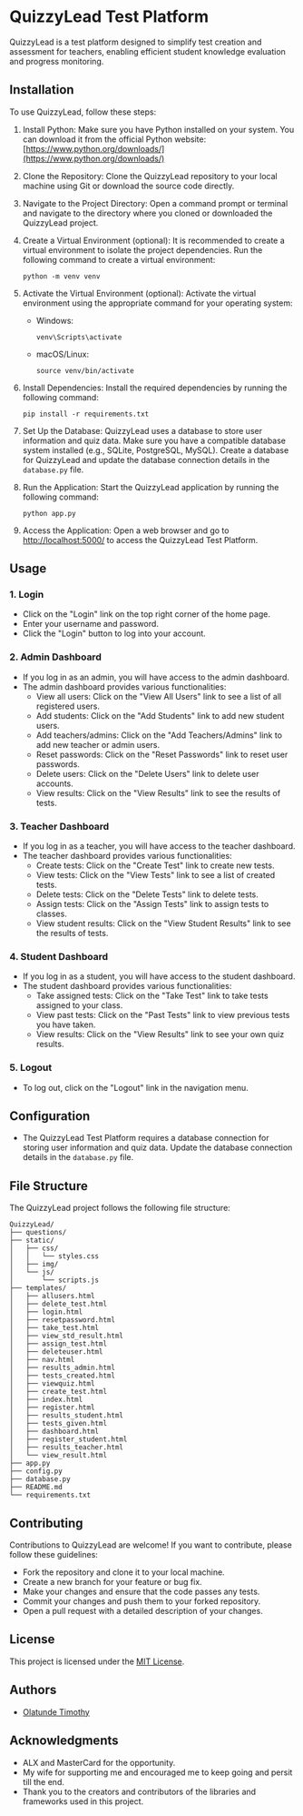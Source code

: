 # QuizzyLead Test Platform

QuizzyLead is a test platform designed to simplify test creation and assessment for teachers, enabling efficient student knowledge evaluation and progress monitoring.

## Installation

To use QuizzyLead, follow these steps:

1. Install Python: Make sure you have Python installed on your system. You can download it from the official Python website: [https://www.python.org/downloads/](https://www.python.org/downloads/)

2. Clone the Repository: Clone the QuizzyLead repository to your local machine using Git or download the source code directly.

3. Navigate to the Project Directory: Open a command prompt or terminal and navigate to the directory where you cloned or downloaded the QuizzyLead project.

4. Create a Virtual Environment (optional): It is recommended to create a virtual environment to isolate the project dependencies. Run the following command to create a virtual environment:
   ```
   python -m venv venv
   ```

5. Activate the Virtual Environment (optional): Activate the virtual environment using the appropriate command for your operating system:
   - Windows:
     ```
     venv\Scripts\activate
     ```
   - macOS/Linux:
     ```
     source venv/bin/activate
     ```

6. Install Dependencies: Install the required dependencies by running the following command:
   ```
   pip install -r requirements.txt
   ```

7. Set Up the Database: QuizzyLead uses a database to store user information and quiz data. Make sure you have a compatible database system installed (e.g., SQLite, PostgreSQL, MySQL). Create a database for QuizzyLead and update the database connection details in the `database.py` file.

8. Run the Application: Start the QuizzyLead application by running the following command:
   ```
   python app.py
   ```

9. Access the Application: Open a web browser and go to [http://localhost:5000/](http://localhost:5000/) to access the QuizzyLead Test Platform.

## Usage

### 1. Login

- Click on the "Login" link on the top right corner of the home page.
- Enter your username and password.
- Click the "Login" button to log into your account.

### 2. Admin Dashboard

- If you log in as an admin, you will have access to the admin dashboard.
- The admin dashboard provides various functionalities:
  - View all users: Click on the "View All Users" link to see a list of all registered users.
  - Add students: Click on the "Add Students" link to add new student users.
  - Add teachers/admins: Click on the "Add Teachers/Admins" link to add new teacher or admin users.
  - Reset passwords: Click on the "Reset Passwords" link to reset user passwords.
  - Delete users: Click on the "Delete Users" link to delete user accounts.
  - View results: Click on the "View Results" link to see the results of tests.

### 3. Teacher Dashboard

- If you log in as a teacher, you will have access to the teacher dashboard.
- The teacher dashboard provides various functionalities:
  - Create tests: Click on the "Create Test" link to create new tests.
  - View tests: Click on the "View Tests" link to see a list of created tests.
  - Delete tests: Click on the "Delete Tests" link to delete tests.
  - Assign tests: Click on the "Assign Tests" link to assign tests to classes.
  - View student results: Click on the "View Student Results" link to see the results of tests.

### 4. Student Dashboard

- If you log in as a student, you will have access to the student dashboard.
- The student dashboard provides various functionalities:
  - Take assigned tests: Click on the "Take Test" link to take tests assigned to your class.
  - View past tests: Click on the "Past Tests" link to view previous tests you have taken.
  - View results: Click on the "View Results" link to see your own quiz results.

### 5. Logout

- To log out, click on the "Logout" link in the navigation menu.

## Configuration

- The QuizzyLead Test Platform requires a database connection for storing user information and quiz data. Update the database connection details in the `database.py` file.

## File Structure

The QuizzyLead project follows the following file structure:

```
QuizzyLead/
├── questions/
├── static/
│   ├── css/
│   │   └── styles.css
│   ├── img/
│   └── js/
│       └── scripts.js
├── templates/
│   ├── allusers.html
│   ├── delete_test.html
│   ├── login.html
│   ├── resetpassword.html
│   ├── take_test.html
│   ├── view_std_result.html
│   ├── assign_test.html
│   ├── deleteuser.html
│   ├── nav.html
│   ├── results_admin.html
│   ├── tests_created.html
│   ├── viewquiz.html
│   ├── create_test.html
│   ├── index.html
│   ├── register.html
│   ├── results_student.html
│   ├── tests_given.html
│   ├── dashboard.html
│   ├── register_student.html
│   ├── results_teacher.html
│   └── view_result.html
├── app.py
├── config.py
├── database.py
├── README.md
└── requirements.txt

```

## Contributing

Contributions to QuizzyLead are welcome! If you want to contribute, please follow these guidelines:
- Fork the repository and clone it to your local machine.
- Create a new branch for your feature or bug fix.
- Make your changes and ensure that the code passes any tests.
- Commit your changes and push them to your forked repository.
- Open a pull request with a detailed description of your changes.

## License

This project is licensed under the [MIT License](LICENSE).

## Authors

- [Olatunde Timothy](https://github.com/leadconsult)

## Acknowledgments

- ALX and MasterCard for the opportunity.
- My wife for supporting me and encouraged me to keep going and persit till the end.
- Thank you to the creators and contributors of the libraries and frameworks used in this project.
